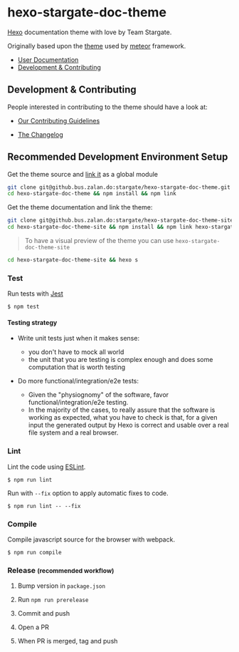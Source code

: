 hexo-stargate-doc-theme
=======================

[Hexo](https://hexo.io/) documentation theme with love by Team Stargate.

Originally based upon the [theme](https://github.com/meteor/hexo-theme-meteor) used by [meteor](https://guide.meteor.com/) framework.

* [User Documentation](https://pages.github.bus.zalan.do/stargate/hexo-stargate-doc-theme-site/)
* [Development & Contributing](#development-and-contributing)

## <a name="development-and-contributing"></a> Development & Contributing

People interested in contributing to the theme should have a look at:

* [Our Contributing Guidelines](./CONTRIBUTING.md)

* [The Changelog](./CHANGELOG.md)

## Recommended Development Environment Setup

Get the theme source and [link it](https://docs.npmjs.com/cli/link) as a global module

```bash
git clone git@github.bus.zalan.do:stargate/hexo-stargate-doc-theme.git
cd hexo-stargate-doc-theme && npm install && npm link
```

Get the theme documentation and link the theme:

```bash
git clone git@github.bus.zalan.do:stargate/hexo-stargate-doc-theme-site.git
cd hexo-stargate-doc-theme-site && npm install && npm link hexo-stargate-doc-theme
```

> To have a visual preview of the theme you can use `hexo-stargate-doc-theme-site`
```bash
cd hexo-stargate-doc-theme-site && hexo s
```

### Test

Run tests with [Jest](https://facebook.github.io/jest/)

```
$ npm test
```

#### Testing strategy

* Write unit tests just when it makes sense:
  * you don't have to mock all world
  * the unit that you are testing is complex enough and does some computation that is worth testing

* Do more functional/integration/e2e tests:
  * Given the "physiognomy" of the software, favor functional/integration/e2e testing.
  * In the majority of the cases, to really assure that the software is working as expected, what you have to check is that, for a given input the generated output by Hexo is correct and usable over a real file system and a real browser.

### Lint

Lint the code using [ESLint](http://eslint.org/).

```
$ npm run lint
```

Run with `--fix` option to apply automatic fixes to code.

```
$ npm run lint -- --fix
```

### Compile

Compile javascript source for the browser with webpack.

```
$ npm run compile
```

### Release <small>(recommended workflow)</small>

1. Bump version in `package.json`

2. Run `npm run prerelease`

3. Commit and push

4. Open a PR

5. When PR is merged, tag and push
